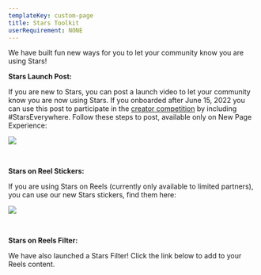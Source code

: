 ```yaml
---
templateKey: custom-page
title: Stars Toolkit
userRequirement: NONE
---
```

We have built fun new ways for you to let your community know you are using Stars!

**Stars Launch Post:** 

If you are new to Stars, you can post a launch video to let your community know you are now using Stars. If you onboarded after June 15, 2022 you can use this post to participate in the <a href="https://starsfest2022.fnvirtual.app/creator-competition" target="_blank">creator competition</a> by including #StarsEverywhere. Follow these steps to post, available only on New Page Experience:

![](/img/sf22-fnv-toolkit-launchpost.png)

**<br>**

**Stars on Reel Stickers:** 

If you are using Stars on Reels (currently only available to limited partners), you can use our new Stars stickers, find them here: <br>

![](/img/sf22-fnv-toolkit-stickers.png)

**<br>**

**Stars on Reels Filter:**  

We have also launched a Stars Filter! Click the link below to add to your Reels content.